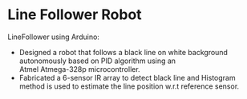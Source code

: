# Line Follower Robot
LineFollower using Arduino:
<br>
<ul>
<li>	Designed  a robot that  follows a black line on white background autonomously based on PID algorithm using an <br>Atmel Atmega-328p microcontroller.</li>
<li>Fabricated a 6-sensor IR array to detect black line and Histogram method is used to estimate the line position w.r.t  reference sensor.</li>
</ul>
